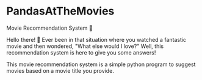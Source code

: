 # PandasAtTheMovies

Movie Recommendation System 🍿

Hello there! 🌟 Ever been in that situation where you watched a fantastic movie and then wondered, "What else would I love?" Well, this recommendation system is here to give you some answers!

This movie recommendation system is a simple python program to suggest movies based on a movie title you provide. 
